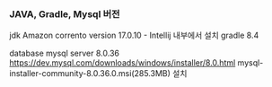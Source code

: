 ### JAVA, Gradle, Mysql 버전
jdk Amazon corrento version 17.0.10 - Intellij 내부에서 설치
gradle 8.4

database mysql server 8.0.36
https://dev.mysql.com/downloads/windows/installer/8.0.html
mysql-installer-community-8.0.36.0.msi(285.3MB) 설치
